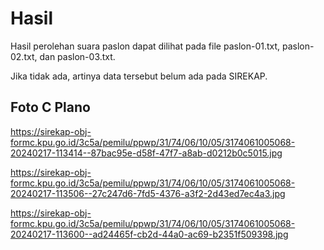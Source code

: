 # Hasil

Hasil perolehan suara paslon dapat dilihat pada file paslon-01.txt, paslon-02.txt, dan paslon-03.txt.

Jika tidak ada, artinya data tersebut belum ada pada SIREKAP.

## Foto C Plano

https://sirekap-obj-formc.kpu.go.id/3c5a/pemilu/ppwp/31/74/06/10/05/3174061005068-20240217-113414--87bac95e-d58f-47f7-a8ab-d0212b0c5015.jpg

https://sirekap-obj-formc.kpu.go.id/3c5a/pemilu/ppwp/31/74/06/10/05/3174061005068-20240217-113506--27c247d6-7fd5-4376-a3f2-2d43ed7ec4a3.jpg

https://sirekap-obj-formc.kpu.go.id/3c5a/pemilu/ppwp/31/74/06/10/05/3174061005068-20240217-113600--ad24465f-cb2d-44a0-ac69-b2351f509398.jpg
